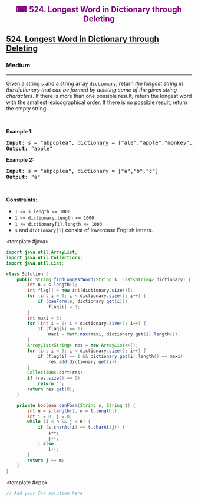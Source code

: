 <div align = "center">
<h style = "margin-bottom: 0px; margin-top: 0px; color : purple;" align = "center" class = "header">

## ⌨ 524. Longest Word in Dictionary through Deleting

</h>
</div>

<h2><a href="https://leetcode.com/problems/longest-word-in-dictionary-through-deleting" target = "_blank">524. Longest Word in Dictionary through Deleting</a></h2><h3>Medium</h3><hr><p>Given a string <code>s</code> and a string array <code>dictionary</code>, return <em>the longest string in the dictionary that can be formed by deleting some of the given string characters</em>. If there is more than one possible result, return the longest word with the smallest lexicographical order. If there is no possible result, return the empty string.</p>

<p>&nbsp;</p>
<p><strong class="example">Example 1:</strong></p>

<pre>
<strong>Input:</strong> s = &quot;abpcplea&quot;, dictionary = [&quot;ale&quot;,&quot;apple&quot;,&quot;monkey&quot;,&quot;plea&quot;]
<strong>Output:</strong> &quot;apple&quot;
</pre>

<p><strong class="example">Example 2:</strong></p>

<pre>
<strong>Input:</strong> s = &quot;abpcplea&quot;, dictionary = [&quot;a&quot;,&quot;b&quot;,&quot;c&quot;]
<strong>Output:</strong> &quot;a&quot;
</pre>

<p>&nbsp;</p>
<p><strong>Constraints:</strong></p>

<ul>
	<li><code>1 &lt;= s.length &lt;= 1000</code></li>
	<li><code>1 &lt;= dictionary.length &lt;= 1000</code></li>
	<li><code>1 &lt;= dictionary[i].length &lt;= 1000</code></li>
	<li><code>s</code> and <code>dictionary[i]</code> consist of lowercase English letters.</li>
</ul>

<CodeTabs :languages="[ { name: 'C++', slot: 'cpp' }, { name: 'Java', slot: 'java' } ]"> <template #java>

```java
import java.util.ArrayList;
import java.util.Collections;
import java.util.List;

class Solution {
    public String findLongestWord(String s, List<String> dictionary) {
        int n = s.length();
        int flag[] = new int[dictionary.size()];
        for (int i = 0; i < dictionary.size(); i++) {
            if (canForm(s, dictionary.get(i)))
                flag[i] = 1;
        }
        int maxi = 0;
        for (int i = 0; i < dictionary.size(); i++) {
            if (flag[i] == 1)
                maxi = Math.max(maxi, dictionary.get(i).length());
        }
        ArrayList<String> res = new ArrayList<>();
        for (int i = 0; i < dictionary.size(); i++) {
            if (flag[i] == 1 && dictionary.get(i).length() == maxi)
                res.add(dictionary.get(i));
        }
        Collections.sort(res);
        if (res.size() == 0)
            return "";
        return res.get(0);
    }

    private boolean canForm(String s, String t) {
        int n = s.length(), m = t.length();
        int i = 0, j = 0;
        while (i < n && j < m) {
            if (s.charAt(i) == t.charAt(j)) {
                i++;
                j++;
            } else
                i++;
        }
        return j == m;
    }
}
```

</template>

<template #cpp>

```cpp
// Add your C++ solution here
```

</template>

</CodeTabs>
